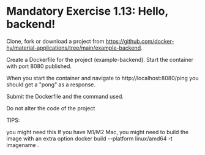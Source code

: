 # Mandatory Exercise 1.13: Hello, backend!
Clone, fork or download a project from https://github.com/docker-hy/material-applications/tree/main/example-backend.

Create a Dockerfile for the project (example-backend). Start the container with port 8080 published.

When you start the container and navigate to http://localhost:8080/ping you should get a "pong" as a response.

Submit the Dockerfile and the command used.

Do not alter the code of the project

TIPS:

you might need this
If you have M1/M2 Mac, you might need to build the image with an extra option docker build --platform linux/amd64 -t imagename .